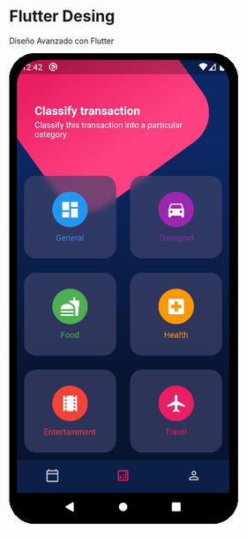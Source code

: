 # Flutter Desing

Diseño Avanzado con Flutter

![Movie App](https://raw.githubusercontent.com/chaicopadillag/flutter-design-advanced/main/screenshot.png)

